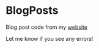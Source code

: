 # BlogPosts

Blog post code from my [website](http://statsbylopez.com/)

Let me know if you see any errors!
